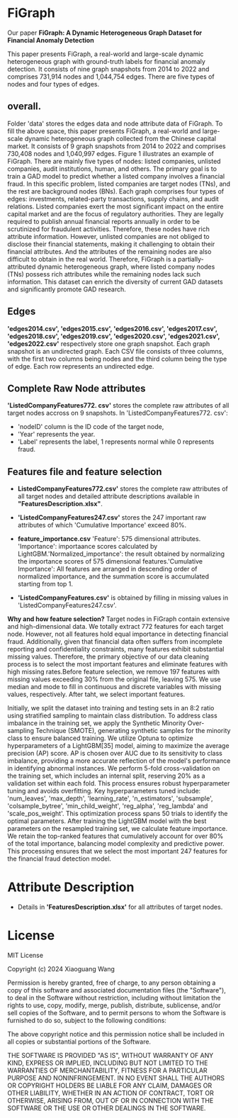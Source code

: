 # FiGraph
Our paper **FiGraph: A Dynamic Heterogeneous Graph Dataset for Financial Anomaly Detection**

This paper presents FiGraph, a real-world and large-scale dynamic heterogeneous graph with ground-truth labels for financial anomaly detection. It consists of nine graph snapshots from 2014 to 2022 and comprises 731,914 nodes and 1,044,754 edges. There are five types of nodes and four types of edges.

## **overall.**
Folder 'data' stores the edges data and node attribute data of FiGraph. To fill the above space, this paper presents FiGraph, a real-world and large-scale dynamic heterogeneous graph collected from the Chinese capital market. It consists of 9 graph snapshots from 2014 to 2022 and comprises 730,408 nodes and 1,040,997 edges. Figure 1 illustrates an example of FiGraph. There are mainly five types of nodes: listed companies, unlisted companies, audit institutions, human, and others. The primary goal is to train a GAD model to predict whether a listed company involves a financial fraud. In this specific problem, listed companies are target nodes (TNs), and the rest are background nodes (BNs). Each graph comprises four types of edges: investments, related-party transactions, supply chains, and audit relations. Listed companies exert the most significant impact on the entire capital market and are the focus of regulatory authorities. They are legally required to publish annual financial reports annually in order to be scrutinized for fraudulent activities. Therefore, these nodes have rich attribute information. However, unlisted companies are not obliged to disclose their financial statements, making it challenging to obtain their financial attributes. And the attributes of the remaining nodes are also difficult to obtain in the real world. Therefore, FiGraph is a partially-attributed dynamic heterogeneous graph, where listed company nodes (TNs) possess rich attributes while the remaining nodes lack such information. This dataset can enrich the diversity of current GAD datasets and significantly promote GAD research. 

## Edges
**'edges2014.csv', 'edges2015.csv', 'edges2016.csv', 'edges2017.csv', 'edges2018.csv', 'edges2019.csv', 'edges2020.csv', 'edges2021.csv', 'edges2022.csv'** respectively store one graph snapshot. Each graph snapshot is an undirected graph. Each CSV file consists of three columns, with the first two columns being nodes and the third column being the type of edge. Each row represents an undirected edge.

## Complete Raw Node attributes
**'ListedCompanyFeatures772. csv'** stores the complete raw attributes of all target nodes accross on 9 snapshots. In 'ListedCompanyFeatures772. csv':

* 'nodeID' column is the ID code of the target node, 
* 'Year' represents the year.
* 'Label' represents the label, 1 represents normal while 0 represents fraud.

## Features file and feature selection 
* **ListedCompanyFeatures772.csv'** stores the complete raw attributes of all target nodes and detailed attribute descriptions available in **"FeaturesDescription.xlsx"**.

* **'ListedCompanyFeatures247.csv'** stores the 247 important raw attributes of which 'Cumulative Importance' exceed 80%.

* **feature\_importance.csv** 
'Feature': 575 dimensional attributes. 'Importance': importaance scores calculated by LightGBM.'Normalized_importance': the result obtained by normalizing the importance scores of 575 dimensional features.'Cumulative Importance': All features are arranged in descending order of normalized importance, and the summation score is accumulated starting from top 1.

* **'ListedCompanyFeatures.csv'** is obtained by filling in missing values in 'ListedCompanyFeatures247.csv'.

**Why and how feature selection?**
Target nodes in FiGraph contain extensive and high-dimensional data. We totally extract 772 features for each target node. However, not all features hold equal importance in detecting financial fraud. Additionally, given that financial data often suffers from incomplete reporting and confidentiality constraints, many features exhibit substantial missing values. Therefore, the primary objective of our data cleaning process is to select the most important features and eliminate features with high missing rates.Before feature selection, we remove 197 features with missing values exceeding 30% from the original file, leaving 575. We use median and mode to fill in continuous and discrete variables with missing values, respectively. After taht, we select important features.

Initially, we split the dataset into training and testing sets in an 8:2 ratio using stratified sampling to maintain class distribution. To address class imbalance in the training set, we apply the Synthetic Minority Over-sampling Technique (SMOTE), generating synthetic samples for the minority class to ensure balanced training. We utilize Optuna to optimize hyperparameters of a LightGBM[35] model, aiming to maximize the average precision (AP) score. AP is chosen over AUC due to its sensitivity to class imbalance, providing a more accurate reflection of the model's performance in identifying abnormal instances. We perform 5-fold cross-validation on the training set, which includes an internal split, reserving 20% as a validation set within each fold. This process ensures robust hyperparameter tuning and avoids overfitting. Key hyperparameters tuned include: 'num_leaves', 'max_depth', 'learning_rate', 'n_estimators', 'subsample', 'colsample_bytree', 'min_child_weight', 'reg_alpha', 'reg_lambda' and 'scale_pos_weight'. This optimization process spans 50 trials to identify the optimal parameters. After training the LightGBM model with the best parameters on the resampled training set, we calculate feature importance. We retain the top-ranked features that cumulatively account for over 80% of the total importance, balancing model complexity and predictive power. This processing ensures that we select the most important 247 features for the financial fraud detection model. 


# Attribute Description
* Details in **'FeaturesDescription.xlsx'** for all attributes of target nodes.


# License

MIT License

Copyright (c) 2024 Xiaoguang Wang

Permission is hereby granted, free of charge, to any person obtaining a copy
of this software and associated documentation files (the "Software"), to deal
in the Software without restriction, including without limitation the rights
to use, copy, modify, merge, publish, distribute, sublicense, and/or sell
copies of the Software, and to permit persons to whom the Software is
furnished to do so, subject to the following conditions:

The above copyright notice and this permission notice shall be included in all
copies or substantial portions of the Software.

THE SOFTWARE IS PROVIDED "AS IS", WITHOUT WARRANTY OF ANY KIND, EXPRESS OR
IMPLIED, INCLUDING BUT NOT LIMITED TO THE WARRANTIES OF MERCHANTABILITY,
FITNESS FOR A PARTICULAR PURPOSE AND NONINFRINGEMENT. IN NO EVENT SHALL THE
AUTHORS OR COPYRIGHT HOLDERS BE LIABLE FOR ANY CLAIM, DAMAGES OR OTHER
LIABILITY, WHETHER IN AN ACTION OF CONTRACT, TORT OR OTHERWISE, ARISING FROM,
OUT OF OR IN CONNECTION WITH THE SOFTWARE OR THE USE OR OTHER DEALINGS IN THE
SOFTWARE.
